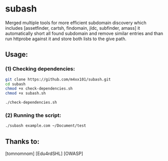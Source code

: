 # subash

Merged multiple tools for more efficient subdomain discovery which includes [assetfinder, cartsh, findomain, jldc, subfinder, amass] it automatically short all found subdomain and remove similar entries and than run httprobe against it and store both lists to the give path.

## Usage:

### (1) Checking dependencies:

```sh
git clone https://github.com/m4xx101/subash.git
cd subash
chmod +x check-dependencies.sh
chmod +x subash.sh

./check-dependencies.sh
```

### (2) Running the script:

```sh
./subash example.com ~/Document/test
```
## Thanks to:
[tomnomnom]
[Edu4rdSHL]
[OWASP]
